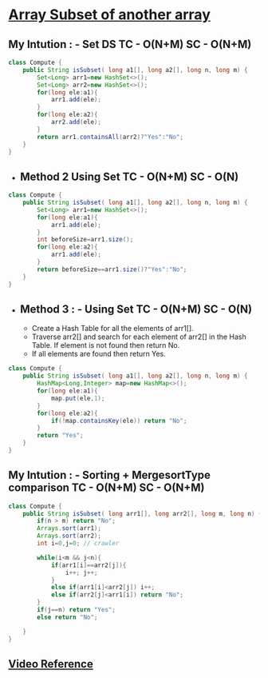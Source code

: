 # **[Array Subset of another array](https://leetcode.com/problems/majority-element-ii/)**

## My Intution : - Set DS TC - O(N+M) SC - O(N+M)

```java
class Compute {
    public String isSubset( long a1[], long a2[], long n, long m) {
        Set<Long> arr1=new HashSet<>();
        Set<Long> arr2=new HashSet<>();
        for(long ele:a1){
            arr1.add(ele);
        }
        for(long ele:a2){
            arr2.add(ele);
        }
        return arr1.containsAll(arr2)?"Yes":"No";
    }
}
```

- ## Method 2 Using Set TC - O(N+M) SC - O(N)

```java
class Compute {
    public String isSubset( long a1[], long a2[], long n, long m) {
        Set<Long> arr1=new HashSet<>();
        for(long ele:a1){
            arr1.add(ele);
        }
        int beforeSize=arr1.size();
        for(long ele:a2){
            arr1.add(ele);
        }
        return beforeSize==arr1.size()?"Yes":"No";
    }
}
```

- ## Method 3 : - Using Set TC - O(N+M) SC - O(N)
  - Create a Hash Table for all the elements of arr1[].
  - Traverse arr2[] and search for each element of arr2[] in the Hash Table. If element is not found then return No.
  - If all elements are found then return Yes.

```java
class Compute {
    public String isSubset( long a1[], long a2[], long n, long m) {
        HashMap<Long,Integer> map=new HashMap<>();
        for(long ele:a1){
            map.put(ele,1);
        }
        for(long ele:a2){
            if(!map.containsKey(ele)) return "No";
        }
        return "Yes";
    }
}
```

## My Intution : - Sorting + MergesortType comparison TC - O(N+M) SC - O(N+M)

```java
class Compute {
    public String isSubset( long arr1[], long arr2[], long m, long n) {
        if(n > m) return "No";
        Arrays.sort(arr1);
        Arrays.sort(arr2);
        int i=0,j=0; // crawler

        while(i<m && j<n){
            if(arr1[i]==arr2[j]){
                i++; j++;
            }
            else if(arr1[i]<arr2[j]) i++;
            else if(arr2[j]<arr1[i]) return "No";
        }
        if(j==n) return "Yes";
        else return "No";

    }
}
```

## **[Video Reference](https://youtu.be/Xe9HjetqUBs)**
